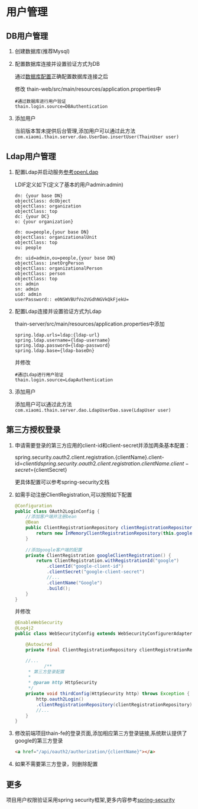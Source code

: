 <!--
 Copyright (c) 2019, Xiaomi, Inc.  All rights reserved.
 This source code is licensed under the Apache License Version 2.0, which
 can be found in the LICENSE file in the root directory of this source tree.
-->
# 用户管理

## DB用户管理

1. 创建数据库(推荐Mysql)

1. 配置数据库连接并设置验证方式为DB

    通过[数据库配置](./2.数据库配置.md)正确配置数据库连接之后

    修改 thain-web/src/main/resources/application.properties中

    ```properties
    #通过数据库进行用户验证
    thain.login.source=DBAuthentication
    ```
    
1. 添加用户

    当前版本暂未提供后台管理,添加用户可以通过此方法`com.xiaomi.thain.server.dao.UserDao.insertUser(ThainUser user)`

## Ldap用户管理

1. 配置Ldap并启动服务[参考openLdap](http://www.openldap.org/doc)

    LDIF定义如下(定义了基本的用户admin:admin)
    
    ```ldif
    dn: {your base DN}
    objectClass: dcObject
    objectClass: organization
    objectClass: top
    dc: {your DC}
    o: {your organization}
    
    dn: ou=people,{your base DN}
    objectClass: organizationalUnit
    objectClass: top
    ou: people
    
    dn: uid=admin,ou=people,{your base DN}
    objectClass: inetOrgPerson
    objectClass: organizationalPerson
    objectClass: person
    objectClass: top
    cn: admin
    sn: admin
    uid: admin
    userPassword:: e0NSWVBUfVo2VGdhNGVkQkFjekU=
    ``` 

1. 配置Ldap连接并设置验证方式为Ldap

    thain-server/src/main/resources/application.properties中添加
    
    ```properties
    spring.ldap.urls=ldap:{ldap-url}
    spring.ldap.username={ldap-username}
    spring.ldap.password={ldap-password}
    spring.ldap.base={ldap-baseDn}
    ```
    并修改
    ```properties
    #通过Ldap进行用户验证
    thain.login.source=LdapAuthentication
    ```

1. 添加用户

    添加用户可以通过此方法`com.xiaomi.thain.server.dao.LdapUserDao.save(LdapUser user)`

## 第三方授权登录

1. 申请需要登录的第三方应用的client-id和client-secret并添加两条基本配置：

    spring.security.oauth2.client.registration.{clientName}.client-id=${clientId}  
    spring.security.oauth2.client.registration.{clientName}.client-secret=${clientSecret}
    
    更具体配置可以参考spring-security文档
    
1. 如需手动注册ClientRegistration,可以按照如下配置
    
    ```java
    @Configuration
    public class OAuth2LoginConfig {
        //添加客户端并注册bean
    	@Bean
	 	public ClientRegistrationRepository clientRegistrationRepository() {
	 		return new InMemoryClientRegistrationRepository(this.googleClientRegistration());
	 	}
	 
	 	//添加google客户端的配置
	  	private ClientRegistration googleClientRegistration() {
	  		return ClientRegistration.withRegistrationId("google")
	  			.clientId("google-client-id")
	  			.clientSecret("google-client-secret")
	  			//...
	  			.clientName("Google")
	  			.build();
	 	}
    }
    ```

    并修改
    
    ```java
    @EnableWebSecurity
    @Log4j2
    public class WebSecurityConfig extends WebSecurityConfigurerAdapter {
    
        @Autowired
        private final ClientRegistrationRepository clientRegistrationRepository;
    
        //...
               /**
         * 第三方登录配置
         *
         * @param http HttpSecurity
         */
        private void thirdConfig(HttpSecurity http) throws Exception {
            http.oauth2Login()
            .clientRegistrationRepository(clientRegistrationRepository);
            //...
        }
    }    
    ```
    
1. 修改前端项目thain-fe的登录页面,添加相应第三方登录链接,系统默认提供了google的第三方登录

    ```html
    <a href="/api/oauth2/authorization/{clientName}"></a>
    ```
1. 如果不需要第三方登录，则删除配置

## 更多

项目用户权限验证采用spring security框架,更多内容参考[spring-security](https://docs.spring.io/spring-security/site/old/docs/5.2.0.BUILD-SNAPSHOT/reference/htmlsingle)
